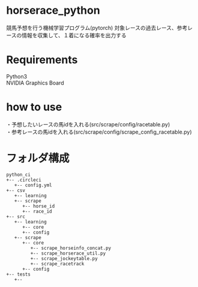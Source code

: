 # horserace_python
競馬予想を行う機械学習プログラム(pytorch)
対象レースの過去レース、参考レースの情報を収集して、１着になる確率を出力する
# Requirements
Python3  
NVIDIA Graphics Board  
# how to use
・予想したいレースの馬idを入れる(src/scrape/config/racetable.py)  
・参考レースの馬idを入れる(src/scrape/config/scrape_config_racetable.py)  
# フォルダ構成
```
python_ci  
+-- .circleci  
   +-- config.yml  
+-- csv  
   +-- learning  
   +-- scrape  
      +-- horse_id  
      +-- race_id  
+-- src  
   +-- learning  
      +-- core  
      +-- config  
   +-- scrape  
      +-- core  
         +-- scrape_horseinfo_concat.py  
         +-- scrape_horserace_util.py  
         +-- scrape_jockeytable.py  
         +-- scrape_racetrack  
      +-- config  
+-- tests  
   +-- 
```
